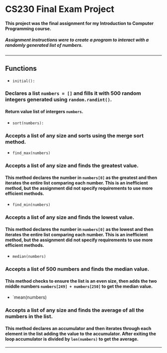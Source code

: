 # CS230 Final Exam Project

#### This project was the final assignment for my Introduction to Computer Programming course. 
##### Assignment instructions were to create a program to interact with a randomly generated list of numbers.

-----

## Functions

* `initial():`
### Declares a list `numbers = []` and fills it with 500 random integers generated using `random.randint()`. 
#### Return value list of intergers `numbers`.

* `sort(numbers):`
### Accepts a list of any size and sorts using the merge sort method.

* `find_max(numbers)`
### Accepts a list of any size and finds the greatest value.
#### This method declares the number in `numbers[0]` as the greatest and then iterates the entire list comparing each number. This is an inefficient method, but the assignment did not specify requirements to use more efficient methods.

* `find_min(numbers)`
### Accepts a list of any size and finds the lowest value.
#### This method declares the number in `numbers[0]` as the lowest and then iterates the entire list comparing each number. This is an inefficient method, but the assignment did not specify requirements to use more efficient methods.

* `median(numbers)`
### Accepts a list of 500 numbers and finds the median value.
#### This method checks to ensure the list is an even size, then adds the two middle numbers `numbers[249] + numbers[250]` to get the median value.

* `mean(numbers)
### Accepts a list of any size and finds the average of all the numbers in the list.
#### This method declares an accumulator and then iterates through each element in the list adding the value to the accumulator. After exiting the loop accumulator is divided by `len(numbers)` to get the average.

-----
